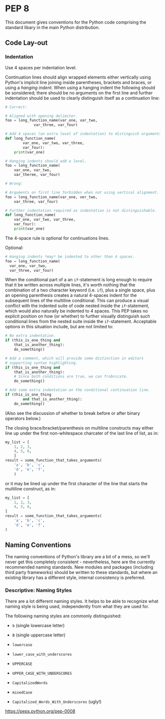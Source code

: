 # PEP 8

This document gives conventions for the Python code comprising the standard libary in the main Python distribution.

## Code Lay-out

### Indentation

Use 4 spaces per indentation level.

Continuation lines should align wrapped elements either vertically using Python's implicit line joining inside parentheses, brackets and braces, or using a *hanging indent*. When using a hanging indent the following should be sonsidered; there should be no arguments on the first line and further indentation should be used to clearly distinguish itself as a continuation line:

```python
# Correct:

# Aligned with opening delimiter.
foo = long_function_name(var_one, var_two,
  			 var_three, var_four)

# Add 4 spaces (an extra level of indentation) to distinguish arguments from the rest.
def long_function_name(
		var_one, var_two, var_three,
		var_four):
	print(var_one)

# Hanging indents should add a level.
foo = long_function_name(
	var_one, var_two,
	var_theree, var_four)
```

```python
# Wrong:

# Arguments on first line forbidden when not using vertical alignment.
foo = long_function_name(var_one, ver_two,
	var_three, var_four)

# Further indentation required as indentation is not distinguishable.
def long_function_name(
	var_one, var_two, var_three,
	var_four):
	print(var_one)
```

The 4-space rule is optional for continuations lines.

Optional:

```python
# Hanging indents *may* be indented to other than 4 spaces.
foo = long_function_name(
  var_one, var_two,
  var_three, var_four)
```

When the conditional part of a an `if`-statement is long enough to require that it be written across multiple lines, it's worth nothing that the combination of a two character keyword (i.e. `if`), plus a single space, plus an opening parenthesis creates a natural 4-spaces indent for the subsequent lines of the multiline conditional. This can produce a visual conflict with the indented suite of code nested inside the `if`-statement, which would also naturally be indented to 4 spaces. This PEP takes no explicit position on how (or whether) to further visually distinguish such conditional lines from the nested suite inside the `if`-statement. Acceptable options in this situation include, but are not limited to:

```python
# No extra indentation.
if (this_is_one_thing and
	that_is_another_thing):
	do_something()

# Add a comment, which will provide some distinction in editors
# supporting syntax highlighting.
if (this_is_one_thing and
	that_is_another_thing):
	# Since both conditions are true, we can frobnicate.
	do_something()

# Add some extra indentation on the conditional continuation line.
if (this_is_one_thing
		and that_is_another_thing):
	do_something()
```

(Also see the discussion of whether to break before or after binary operators below.)

The closing brace/bracket/parenthesis on multiline constructs may either line up under the first non-whitespace charcater of the last line of list, as in:

```python
my_list = [
	1, 2, 3,
	4, 5, 6,
	]
result = some_function_that_takes_arguments(
	'a', 'b', 'c',
	'd', 'e', 'f',
	)
```

or it may be lined up under the first character of the line that starts the multiline construct, as in:

```python
my_list = [
	1, 2, 3,
	4, 5, 6,
]
result = some_function_that_takes_arguments(
	'a', 'b', 'c',
	'd', 'e', 'f',
)
```

## Naming Conventions

The naming conventions of Python's library are a bit of a mess, so we'll never get this completely consistent - nevertheless, here are the currently recommended naming standards. New modules and packages (including third party frameworks) should be written to these standards, but where an existing library has a different style, internal consistency is preferred.

### Descriptive: Naming Styles

There are a lot different naming styles. It helps to be able to recognize what naming style is being used, independently from what they are used for.

The following naming styles are commonly distinguished:

- `b` (single lowercase letter)

- `B` (single uppercase letter)

- `lowercase`

- `lower_case_with_underscores`

- `UPPERCASE`

- `UPPER_CASE_WITH_UNDERSCORES`

- `CapitalizedWords`

- `mixedCase`

- `Capitalized_Words_With_Underscores` (ugly!)

https://peps.python.org/pep-0008
